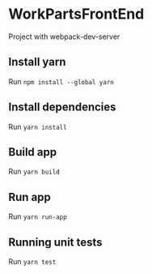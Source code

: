 # WorkPartsFrontEnd

Project with webpack-dev-server

## Install yarn
Run `npm install --global yarn`

## Install dependencies

Run `yarn install`

## Build app

Run `yarn build`

## Run app

Run `yarn run-app`

## Running unit tests

Run `yarn test`